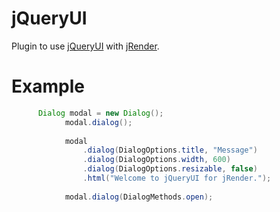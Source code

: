 jQueryUI
=========
Plugin to use [jQueryUI](http://jqueryui.com/) with [jRender](https://github.com/mehah/jRender).

Example
========
```java
      Dialog modal = new Dialog();			
			modal.dialog();
			
			modal
				.dialog(DialogOptions.title, "Message")
				.dialog(DialogOptions.width, 600)
				.dialog(DialogOptions.resizable, false)
				.html("Welcome to jQueryUI for jRender.");
			
			modal.dialog(DialogMethods.open);
```
